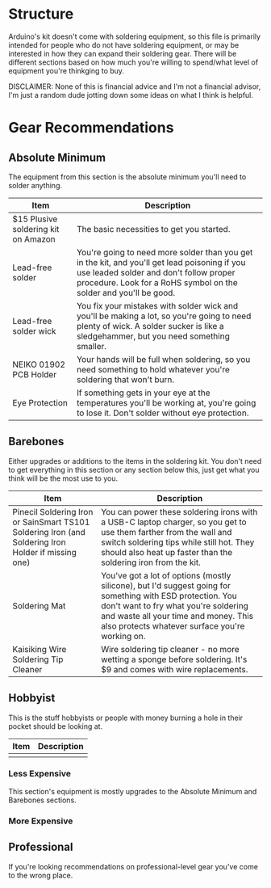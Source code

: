 # Structure

Arduino's kit doesn't come with soldering equipment, so this file is primarily intended for people who do not have soldering equipment, or may be interested in how they can expand their soldering gear. There will be different sections based on how much you're willing to spend/what level of equipment you're thinkging to buy.

DISCLAIMER: None of this is financial advice and I'm not a financial advisor, I'm just a random dude jotting down some ideas on what I think is helpful.

# Gear Recommendations

## Absolute Minimum

The equipment from this section is the absolute minimum you'll need to solder anything.

| Item | Description  |
|----|----|
|$15 Plusive soldering kit on Amazon | The basic necessities to get you started. |
| Lead-free solder | You're going to need more solder than you get in the kit, and you'll get lead poisoning if you use leaded solder and don't follow proper procedure. Look for a RoHS symbol on the solder and you'll be good. |
| Lead-free solder wick | You fix your mistakes with solder wick and you'll be making a lot, so you're going to need plenty of wick. A solder sucker is like a sledgehammer, but you need something smaller. |
| NEIKO 01902 PCB Holder | Your hands will be full when soldering, so you need something to hold whatever you're soldering that won't burn. |
| Eye Protection | If something gets in your eye at the temperatures you'll be working at, you're going to lose it. Don't solder without eye protection. |

## Barebones

Either upgrades or additions to the items in the soldering kit. You don't need to get everything in this section or any section below this, just get what you think will be the most use to you.

| Item | Description  |
|----|----|
| Pinecil Soldering Iron or SainSmart TS101 Soldering Iron (and Soldering Iron Holder if missing one) | You can power these soldering irons with a USB-C laptop charger, so you get to use them farther from the wall and switch soldering tips while still hot. They should also heat up faster than the soldering iron from the kit. |
| Soldering Mat | You've got a lot of options (mostly silicone), but I'd suggest going for something with ESD protection. You don't want to fry what you're soldering and waste all your time and money. This also protects whatever surface you're working on. |
| Kaisiking Wire Soldering Tip Cleaner | Wire soldering tip cleaner - no more wetting a sponge before soldering. It's $9 and comes with wire replacements. |

## Hobbyist

This is the stuff hobbyists or people with money burning a hole in their pocket should be looking at.

| Item | Description  |
|----|----|
| | |

### Less Expensive

This section's equipment is mostly upgrades to the Absolute Minimum  and Barebones sections.


### More Expensive

## Professional

If you're looking recommendations on professional-level gear you've come to the wrong place.
